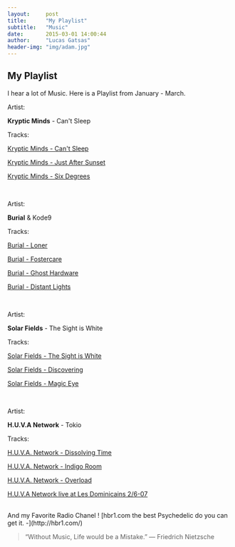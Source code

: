 ```yaml
---
layout:     post
title:      "My Playlist"
subtitle:   "Music"
date:       2015-03-01 14:00:44
author:     "Lucas Gatsas"
header-img: "img/adam.jpg"
---
```

<h2 class="section-heading">My Playlist</h2>

I hear a lot of Music. Here is a Playlist from January - March. 

Artist: 

<strong>Kryptic Minds</strong> - Can't Sleep

Tracks:

[Kryptic Minds - Can't Sleep](https://www.youtube.com/watch?v=7Z_4w-34uA0) 

[Kryptic Minds - Just After Sunset](https://www.youtube.com/watch?v=N_tI6sy860U) 

[Kryptic Minds - Six Degrees](https://www.youtube.com/watch?v=3ENNbC_UmEM&list=RD3ENNbC_UmEM) 


<br>

Artist: 

<strong>Burial</strong>  & Kode9 

Tracks:

[Burial - Loner](https://www.youtube.com/watch?v=T1NHN_ZH3wc) 

[Burial - Fostercare](https://www.youtube.com/watch?v=xXEPPpLMONk) 

[Burial - Ghost Hardware](https://www.youtube.com/watch?v=_MigURCQQA0) 

[Burial - Distant Lights](https://www.youtube.com/watch?v=hBlKpshuIA8) 


<br>

Artist: 

<strong>Solar Fields</strong> - The Sight is White

Tracks:

[Solar Fields - The Sight is White](https://www.youtube.com/watch?v=K77vHPno2pU) 

[Solar Fields - Discovering](https://www.youtube.com/watch?v=OXzeOLGXJeo) 

[Solar Fields - Magic Eye](https://www.youtube.com/watch?v=2OLGyHRJMlw) 


<br>


Artist: 

<strong>H.U.V.A Network</strong> - Tokio

Tracks:

[H.U.V.A. Network - Dissolving Time](https://www.youtube.com/watch?v=JNUHSchOszs) 

[H.U.V.A. Network - Indigo Room](https://www.youtube.com/watch?v=JezJJbz0LXg) 

[H.U.V.A. Network - Overload](https://www.youtube.com/watch?v=--DhQ-cfls4) 

[H.U.V.A Network live at Les Dominicains 2/6-07](https://www.youtube.com/watch?v=U97mOXEppqI) 





<br>
And my Favorite Radio Chanel !
[hbr1.com the best Psychedelic do you can get it. -](http://hbr1.com/) 


<!--
<div class="row">
        <div class="col-md-4"></div>
        <div class="col-md-4"><img class="img-circle img-responsive img-center" src="{{ site.baseurl }}/img/9k=.jpg" alt="">  <h3>Helen V. Holmes
                    <small>Designer and Front-End Web Developer @Capital One - U.S.A</small>
                </h3></div>
        <div class="col-md-4"></div>
      </div>
-->



<blockquote>
“Without Music, Life would be a Mistake.” 
― Friedrich Nietzsche </blockquote>
